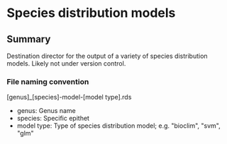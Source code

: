 # Species distribution models

## Summary

Destination director for the output of a variety of species distribution 
models. Likely not under version control.

### File naming convention

[genus]_[species]-model-[model type].rds

+ genus: Genus name
+ species: Specific epithet
+ model type: Type of species distribution model; e.g. "bioclim", "svm", "glm"
